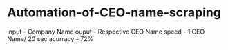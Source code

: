 # Automation-of-CEO-name-scraping

input - Company Name
ouput - Respective CEO Name
speed - 1 CEO Name/ 20 sec
acurracy - 72%
